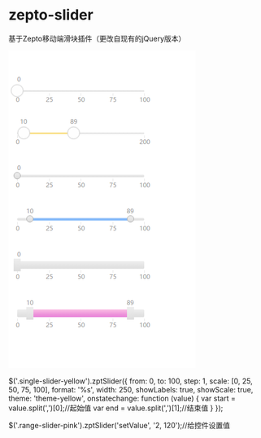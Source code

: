 # zepto-slider
基于Zepto移动端滑块插件（更改自现有的jQuery版本）

 ![zepto-slider](https://github.com/chenruchang/zepto-slider/blob/master/image/demo.png)
  
  $('.single-slider-yellow').zptSlider({
        from: 0,
        to: 100,
        step: 1,
        scale: [0, 25, 50, 75, 100],
        format: '%s',
        width: 250,
        showLabels: true,
        showScale: true,
        theme: 'theme-yellow',
        onstatechange: function (value) {
          var start = value.split(',')[0];//起始值
          var end = value.split(',')[1];//结束值
        }
  });
  
  
  $('.range-slider-pink').zptSlider('setValue', '2, 120');//给控件设置值